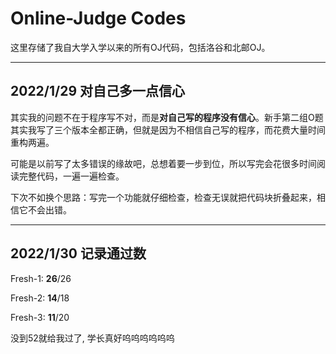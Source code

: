 # Online-Judge Codes

这里存储了我自大学入学以来的所有OJ代码，包括洛谷和北邮OJ。

---

## 2022/1/29 对自己多一点信心

其实我的问题不在于程序写不对，而是**对自己写的程序没有信心**。新手第二组O题其实我写了三个版本全都正确，但就是因为不相信自己写的程序，而花费大量时间重构两遍。

可能是以前写了太多错误的缘故吧，总想着要一步到位，所以写完会花很多时间阅读完整代码，一遍一遍检查。

下次不如换个思路：写完一个功能就仔细检查，检查无误就把代码块折叠起来，相信它不会出错。

---

## 2022/1/30 记录通过数

Fresh-1: **26**/26

Fresh-2: **14**/18

Fresh-3: **11**/20

没到52就给我过了, 学长真好呜呜呜呜呜呜
